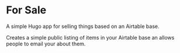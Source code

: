 # For Sale

A simple Hugo app for selling things based on an Airtable base.

Creates a simple public listing of items in your Airtable base an allows people to email your about them.
